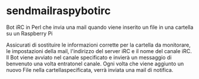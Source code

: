 # sendmailraspybotirc
Bot iRC in Perl che invia una mail quando viene inserito un file in una cartella su un Raspberry Pi

Assicurati di sostituire le informazioni corrette per la cartella da monitorare, le impostazioni della mail, l'indirizzo del server iRC e il nome del canale iRC.
Il Bot viene avviato nel canale specificato e invierà un messaggio di benvenuto una volta entratonel canale.
Ogni volta che viene aggiunto un nuovo File nella cartellaspecificata, verrà inviata una mail di notifica.
